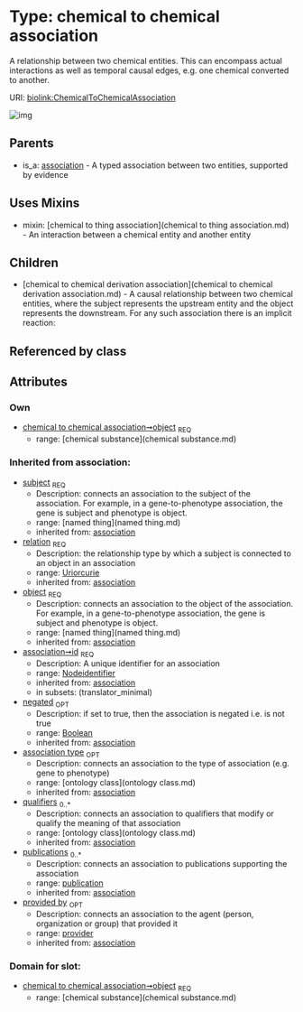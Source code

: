 
# Type: chemical to chemical association


A relationship between two chemical entities. This can encompass actual interactions as well as temporal causal edges, e.g. one chemical converted to another.

URI: [biolink:ChemicalToChemicalAssociation](https://w3id.org/biolink/vocab/ChemicalToChemicalAssociation)


![img](http://yuml.me/diagram/nofunky;dir:TB/class/\[Provider]<provided%20by(i)%200..1-%20\[ChemicalToChemicalAssociation&#124;relation(i):uriorcurie;id(i):nodeidentifier;negated(i):boolean%20%3F],%20\[Publication]<publications(i)%200..*-%20\[ChemicalToChemicalAssociation],%20\[OntologyClass]<qualifiers(i)%200..*-%20\[ChemicalToChemicalAssociation],%20\[OntologyClass]<association%20type(i)%200..1-%20\[ChemicalToChemicalAssociation],%20\[NamedThing]<subject(i)%201..1-%20\[ChemicalToChemicalAssociation],%20\[ChemicalSubstance]<object%201..1-%20\[ChemicalToChemicalAssociation],%20\[ChemicalToChemicalAssociation]uses%20-.->\[ChemicalToThingAssociation],%20\[ChemicalToChemicalAssociation]^-\[ChemicalToChemicalDerivationAssociation],%20\[Association]^-\[ChemicalToChemicalAssociation])

## Parents

 *  is_a: [association](association.md) - A typed association between two entities, supported by evidence

## Uses Mixins

 *  mixin: [chemical to thing association](chemical to thing association.md) - An interaction between a chemical entity and another entity

## Children

 * [chemical to chemical derivation association](chemical to chemical derivation association.md) - A causal relationship between two chemical entities, where the subject represents the upstream entity and the object represents the downstream. For any such association there is an implicit reaction:

## Referenced by class


## Attributes


### Own

 * [chemical to chemical association➞object](chemical_to_chemical_association_object.md)  <sub>REQ</sub>
    * range: [chemical substance](chemical substance.md)

### Inherited from association:

 * [subject](subject.md)  <sub>REQ</sub>
    * Description: connects an association to the subject of the association. For example, in a gene-to-phenotype association, the gene is subject and phenotype is object.
    * range: [named thing](named thing.md)
    * inherited from: [association](association.md)
 * [relation](relation.md)  <sub>REQ</sub>
    * Description: the relationship type by which a subject is connected to an object in an association
    * range: [Uriorcurie](type/Uriorcurie.md)
    * inherited from: [association](association.md)
 * [object](object.md)  <sub>REQ</sub>
    * Description: connects an association to the object of the association. For example, in a gene-to-phenotype association, the gene is subject and phenotype is object.
    * range: [named thing](named thing.md)
    * inherited from: [association](association.md)
 * [association➞id](association_id.md)  <sub>REQ</sub>
    * Description: A unique identifier for an association
    * range: [Nodeidentifier](type/Nodeidentifier.md)
    * inherited from: [association](association.md)
    * in subsets: (translator_minimal)
 * [negated](negated.md)  <sub>OPT</sub>
    * Description: if set to true, then the association is negated i.e. is not true
    * range: [Boolean](type/Boolean.md)
    * inherited from: [association](association.md)
 * [association type](association_type.md)  <sub>OPT</sub>
    * Description: connects an association to the type of association (e.g. gene to phenotype)
    * range: [ontology class](ontology class.md)
    * inherited from: [association](association.md)
 * [qualifiers](qualifiers.md)  <sub>0..*</sub>
    * Description: connects an association to qualifiers that modify or qualify the meaning of that association
    * range: [ontology class](ontology class.md)
    * inherited from: [association](association.md)
 * [publications](publications.md)  <sub>0..*</sub>
    * Description: connects an association to publications supporting the association
    * range: [publication](publication.md)
    * inherited from: [association](association.md)
 * [provided by](provided_by.md)  <sub>OPT</sub>
    * Description: connects an association to the agent (person, organization or group) that provided it
    * range: [provider](provider.md)
    * inherited from: [association](association.md)

### Domain for slot:

 * [chemical to chemical association➞object](chemical_to_chemical_association_object.md)  <sub>REQ</sub>
    * range: [chemical substance](chemical substance.md)
